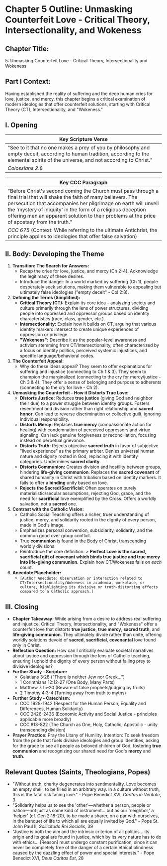 # Chapter 5 Outline: Unmasking Counterfeit Love - Critical Theory, Intersectionality, and Wokeness

## Chapter Title:
5: Unmasking Counterfeit Love - Critical Theory, Intersectionality and Wokeness

## Part I Context:
Having established the reality of suffering and the deep human cries for love, justice, and mercy, this chapter begins a critical examination of modern ideologies that offer counterfeit solutions, starting with Critical Theory (CT), Intersectionality, and "Wokeness."

## I. Opening

| Key Scripture Verse |
|---|
| "See to it that no one makes a prey of you by philosophy and empty deceit, according to human tradition, according to the elemental spirits of the universe, and not according to Christ." |
| *Colossians 2:8* |

| Key CCC Paragraph |
|---|
| "Before Christ's second coming the Church must pass through a final trial that will shake the faith of many believers. The persecution that accompanies her pilgrimage on earth will unveil the 'mystery of iniquity' in the form of a religious deception offering men an apparent solution to their problems at the price of apostasy from the truth." |
| *CCC 675* (Context: While referring to the ultimate Antichrist, the principle applies to ideologies that offer false salvation) |

## II. Body: Developing the Theme

1.  **Transition: The Search for Answers:**
    *   Recap the cries for love, justice, and mercy (Ch 2-4). Acknowledge the legitimacy of these desires.
    *   Introduce the danger: In a world marked by suffering (Ch 1), people desperately seek solutions, making them vulnerable to appealing but ultimately false ideologies ("empty deceit" - Col 2:8).
2.  **Defining the Terms (Simplified):**
    *   **Critical Theory (CT):** Explain its core idea – analyzing society and culture primarily through the lens of power structures, dividing people into oppressed and oppressor groups based on identity characteristics (race, class, gender, etc.).
    *   **Intersectionality:** Explain how it builds on CT, arguing that various identity markers intersect to create unique experiences of oppression or privilege.
    *   **"Wokeness":** Describe it as the popular-level awareness and activism stemming from CT/Intersectionality, often characterized by a focus on identity politics, perceived systemic injustices, and specific language/behavioral codes.
3.  **The Counterfeit Appeal:**
    *   Why do these ideas appeal? They seem to offer explanations for suffering and injustice (connecting to Ch 1 & 3). They seem to champion the marginalized (connecting to the cry for mercy/justice - Ch 3 & 4). They offer a sense of belonging and purpose to adherents (connecting to the cry for love - Ch 2).
4.  **Unmasking the Counterfeit - How it Distorts True Love:**
    *   **Distorts Justice:** Reduces **true justice** (giving God and neighbor their due) to a power struggle between identity groups. Fosters resentment and division rather than right relationship and **sacred honor**. Can lead to reverse discrimination or collective guilt, ignoring individual responsibility.
    *   **Distorts Mercy:** Replaces **true mercy** (compassionate action for healing) with condemnation of perceived oppressors and virtue signaling. Can lack genuine forgiveness or reconciliation, focusing instead on perpetual grievance.
    *   **Distorts Truth:** Rejects objective **sacred truth** in favor of subjective "lived experience" as the primary arbiter. Denies universal human nature and dignity rooted in God, replacing it with identity categories. Undermines **sacred clarity**.
    *   **Distorts Communion:** Creates division and hostility between groups, hindering **life-giving communion**. Replaces the **sacred covenant** of shared humanity in Christ with tribalism based on identity markers. It fails to offer a **binding** unity based on love.
    *   **Rejects the Sacred/Sacrificial:** Often operates on purely materialistic/secular assumptions, rejecting God, grace, and the need for **sacrificial** love exemplified by the Cross. Offers a worldly salvation, not a **sacred** one.
5.  **Contrast with the Catholic Vision:**
    *   Catholic Social Teaching offers a richer, truer understanding of justice, mercy, and solidarity rooted in the dignity of *every* person, made in God's image.
    *   Emphasizes personal conversion, subsidiarity, solidarity, and the common good over group conflict.
    *   True **communion** is found in the Body of Christ, transcending worldly divisions.
    *   Reintroduce the core definition: > **Perfect Love is the sacred, sacrificial gift of covenant which binds true justice and true mercy into life-giving communion.** Explain how CT/Wokeness fails on *each* count.
6.  **Anecdote Placeholder:**
    *   `[Author Anecdote: Observation or interaction related to CT/Intersectionality/Wokeness in academia, workplace, or culture, highlighting its divisive or truth-distorting effects compared to a Catholic approach.]`

## III. Closing

*   **Chapter Takeaway:** While arising from a desire to address real suffering and injustice, Critical Theory, Intersectionality, and "Wokeness" offer a counterfeit love that distorts **true justice**, **true mercy**, **sacred truth**, and **life-giving communion**. They ultimately divide rather than unite, offering worldly solutions devoid of **sacred**, **sacrificial**, **covenantal** love found only in Christ.
*   **Reflection Question:** How can I critically evaluate societal narratives about justice and oppression through the lens of Catholic teaching, ensuring I uphold the dignity of every person without falling prey to divisive ideologies?
*   **Further Study - Scripture:**
    *   Galatians 3:28 ("There is neither Jew nor Greek...")
    *   1 Corinthians 12:12-27 (One Body, Many Parts)
    *   Matthew 7:15-20 (Beware of false prophets/judging by fruits)
    *   2 Timothy 4:3-4 (Turning away from truth to myths)
*   **Further Study - Catechism:**
    *   CCC 1928-1942 (Respect for the Human Person, Equality and Differences, Human Solidarity)
    *   CCC 2426-2436 (Economic Activity and Social Justice - principles applicable more broadly)
    *   CCC 813-822 (The Church as One, Holy, Catholic, Apostolic - unity transcending division)
*   **Prayer Practice:** Pray the Litany of Humility. Intention: To seek freedom from the pride that fuels divisive ideologies and group identities, asking for the grace to see all people as beloved children of God, fostering **true communion** and recognizing our shared need for God's **mercy** and **truth**.

## Relevant Quotes (Saints, Theologians, Popes)

*   "Without truth, charity degenerates into sentimentality. Love becomes an empty shell, to be filled in an arbitrary way. In a culture without truth, this is the fatal risk facing love." - Pope Benedict XVI, *Caritas in Veritate*, 3
*   "Solidarity helps us to see the 'other'—whether a person, people or nation—not just as some kind of instrument... but as our 'neighbor,' a 'helper' (cf. Gen 2:18-20), to be made a sharer, on a par with ourselves, in the banquet of life to which all are equally invited by God." - Pope St. John Paul II, *Sollicitudo Rei Socialis*, 39
*   "Justice is both the aim and the intrinsic criterion of all politics... its origin and its goal are found in justice, which by its very nature has to do with ethics... [Reason] must undergo constant purification, since it can never be completely free of the danger of a certain ethical blindness caused by the dazzling effect of power and special interests." - Pope Benedict XVI, *Deus Caritas Est*, 28
